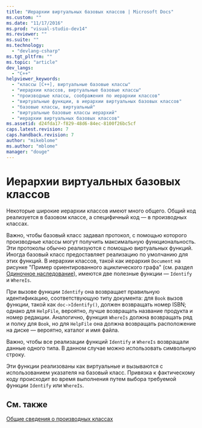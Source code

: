 ```yaml
---
title: "Иерархии виртуальных базовых классов | Microsoft Docs"
ms.custom: ""
ms.date: "11/17/2016"
ms.prod: "visual-studio-dev14"
ms.reviewer: ""
ms.suite: ""
ms.technology: 
  - "devlang-csharp"
ms.tgt_pltfrm: ""
ms.topic: "article"
dev_langs: 
  - "C++"
helpviewer_keywords: 
  - "классы [C++], виртуальные базовые классы"
  - "иерархии классов, виртуальные базовые классы"
  - "производные классы, соображения по иерархии классов"
  - "виртуальные функции, в иерархии виртуальных базовых классов"
  - "базовые классы, виртуальный"
  - "виртуальные базовые классы иерархий"
  - "иерархии виртуальных базовых классов"
ms.assetid: d24fda17-f829-48d6-84ec-8100f26bc5cf
caps.latest.revision: 7
caps.handback.revision: 7
author: "mikeblome"
ms.author: "mblome"
manager: "douge"
---
```

# Иерархии виртуальных базовых классов
Некоторые широкие иерархии классов имеют много общего. Общий код реализуется в базовом классе, а специфичный код — в производных классах.  
  
 Важно, чтобы базовый класс задавал протокол, с помощью которого производные классы могут получить максимальную функциональность. Эти протоколы обычно реализуются с помощью виртуальных функций. Иногда базовый класс предоставляет реализацию по умолчанию для этих функций. В иерархии классов, такой как иерархия `Document` на рисунке "Пример ориентированного ациклического графа" \(см. раздел [Одиночное наследование](../cpp/single-inheritance.md)\), имеются две полезные функции — `Identify` и `WhereIs`.  
  
 При вызове функции `Identify` она возвращает правильную идентификацию, соответствующую типу документа: для `Book` вызов функции, такой как `doc->Identify()`, должен возвращать номер ISBN; однако для `HelpFile`, вероятно, лучше возвращать название продукта и номер редакции. Аналогично, функция `WhereIs` должна возвращать ряд и полку для `Book`, но для `HelpFile` она должна возвращать расположение на диске — вероятно, каталог и имя файла.  
  
 Важно, чтобы все реализации функций `Identify` и `WhereIs` возвращали данные одного типа. В данном случае можно использовать символьную строку.  
  
 Эти функции реализованы как виртуальные и вызываются с использованием указателя на базовый класс. Привязка к фактическому коду происходит во время выполнения путем выбора требуемой функции `Identify` или `WhereIs`.  
  
## См. также  
 [Общие сведения о производных классах](../misc/overview-of-derived-classes.md)
